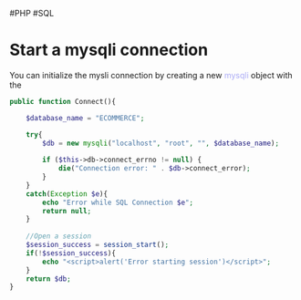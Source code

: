 #PHP #SQL 

# Start a mysqli connection

You can initialize the mysli connection by  creating a new <span style="color:#ababf5;">mysqli</span> object with the 

```PHP
public function Connect(){  

	$database_name = "ECOMMERCE"; 

    try{  
        $db = new mysqli("localhost", "root", "", $database_name);  
  
        if ($this->db->connect_errno != null) {  
            die("Connection error: " . $db->connect_error);  
        }  
    }  
    catch(Exception $e){  
        echo "Error while SQL Connection $e";  
        return null; 
    }  
  
    //Open a session  
    $session_success = session_start();  
    if(!$session_success){  
        echo "<script>alert('Error starting session')</script>";  
    }  
	return $db; 
}
```
